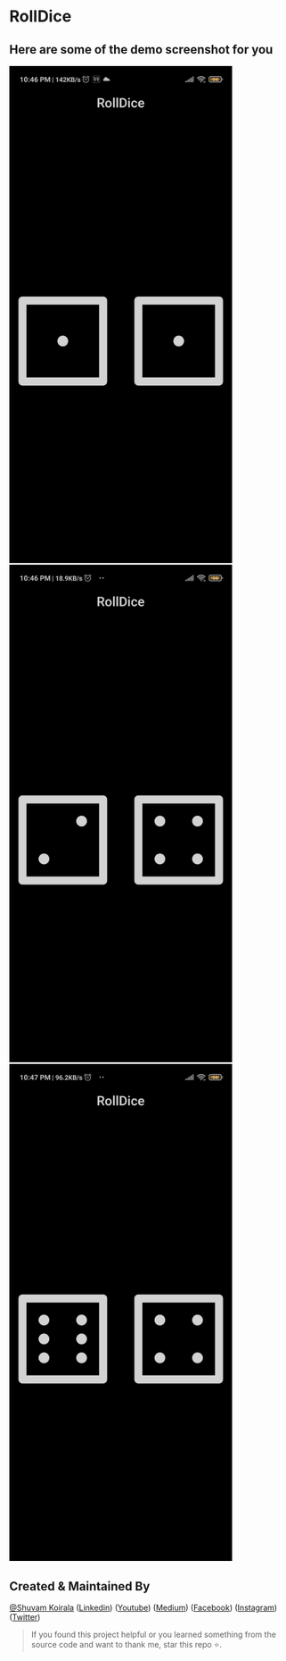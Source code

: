 # RollDice
## Here are some of the demo screenshot for you
<img src="Screenshot_2020-11-07-22-46-46-183_com.example.RollDice.jpg"
     alt="Markdown Monster icon"
      width="400" />  <img src="Screenshot_2020-11-07-22-46-54-803_com.example.RollDice.jpg"
     alt="Markdown Monster icon"
     width="400" /><img src="Screenshot_2020-11-07-22-47-37-472_com.example.RollDice.jpg"
     alt="Markdown Monster icon"
     width="400" />  
     
## Created & Maintained By

[@Shuvam Koirala](https://github.com/shuvam-koirala) ([Linkedin](https://www.linkedin.com/in/shuvam-koirala "LinkedIn Shuvam Koirala")) ([Youtube](https://www.youtube.com/channel/UCxei3a_ocUPux_foujUxYUg)) ([Medium](https://medium.com/@suvamkoirala08 "Medium Shuvam Koirala")) ([Facebook](https://www.facebook.com/shuvu00 "Facebook Shuvam Koirala")) ([Instagram](https://www.instagram.com/shuvu1112 "Instagram Shuvam Koirala")) ([Twitter](https://twitter.com/intent/follow?original_referer=https%3A%2F%2Fgithub.com%2Fshuvam-koirala&screen_name=koirala_shuvam "Twitter Shuvam Koirala"))

> If you found this project helpful or you learned something from the source code and want to thank me, star this repo ⭐.
